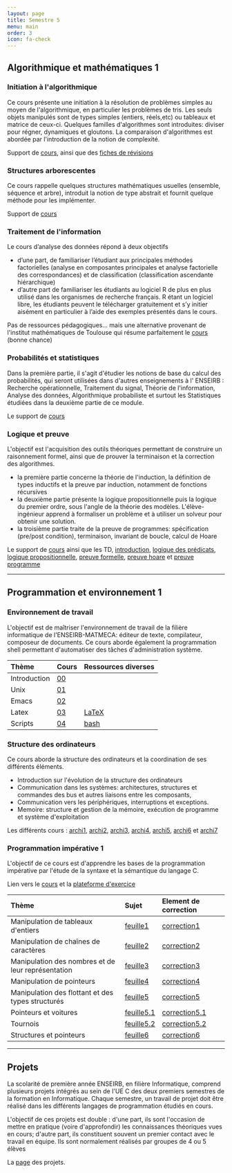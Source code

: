 ```yaml
---
layout: page
title: Semestre 5
menu: main
order: 3
icon: fa-check
---
```


## <i class="fas fa-calculator"></i> Algorithmique et mathématiques 1

### Initiation à l'algorithmique
Ce cours présente une initiation à la résolution de problèmes simples au moyen
de l'algorithmique, en particulier les problèmes de tris. Les seuls objets
manipulés sont de types simples (entiers, réels,etc) ou tableaux et matrice de
ceux-ci. Quelques familles d'algorithmes sont introduites: diviser pour régner,
dynamiques et gloutons. La comparaison d'algorithmes est abordée par
l'introduction de la notion de complexité.

Support de
[cours](http://www.apprendre-en-ligne.net/info/bibliotheque/initiation-algorithmique.pdf),
ainsi que des [fiches de
révisions](https://drive.google.com/file/d/1-SemWVRsfUbeEjiQ5UYnzp4yw0mdMLHn/view)
### Structures arborescentes
Ce cours rappelle quelques structures mathématiques usuelles (ensemble, séquence
et arbre), introduit la notion de type abstrait et fournit quelque méthode pour
les implémenter.

Support de
[cours](http://www.mohamedelafrit.com/education/ENSEIRB/Graphes/notes22Novembre2006.pdf) 

### Traitement de l'information
Le cours d’analyse des données répond à deux objectifs
+ d’une part, de familiariser l’étudiant aux principales méthodes factorielles
(analyse en composantes principales et analyse factorielle des correspondances)
et de classification (classification ascendante hiérarchique)
+ d’autre part de familiariser les étudiants au logiciel R de plus en plus
utilisé dans les organismes de recherche français. R étant un logiciel libre,
les étudiants peuvent le télécharger gratuitement et s’y initier aisément en
particulier à l’aide des exemples présentés dans le cours.

Pas de ressources pédagogiques... mais une alternative provenant de l'institut
mathématiques de Toulouse qui résume parfaitement le
[cours](/assets/pdf/asdm.pdf) (bonne chance)

### Probabilités et statistiques
Dans la première partie, il s'agit d'étudier les notions de base du calcul des
probabilités, qui seront utilisées dans d'autres enseignements à l' ENSEIRB :
Recherche opérationnelle, Traitement du signal, Théorie de l'information,
Analyse des données, Algorithmique probabiliste et surtout les Statistiques
étudiées dans la deuxième partie de ce module.

Le support de [cours](/assets/pdf/probas.pdf)

### Logique et preuve
L'objectif est l'acquisition des outils théoriques permettant de construire un
raisonnement formel, ainsi que de prouver la terminaison et la correction des
algorithmes.
+ la première partie concerne la théorie de l'induction, la définition de types
  inductifs et la preuve par induction, notamment de fonctions récursives
+ la deuxième partie présente la logique propositionnelle puis la logique du
  premier ordre, sous l'angle de la théorie des modèles. L'élève-ingénieur
  apprend à formaliser un problème et à utiliser un solveur pour obtenir une
  solution.
+ la troisième partie traite de la preuve de programmes: spécification (pre/post
condition), terminaison, invariant de boucle, calcul de Hoare

Le support de [cours](/assets/pdf/poly-if107-etd.pdf) ainsi que les TD,
[introduction](/assets/pdf/td-introduction.etd.pdf), [logique des
prédicats](/assets/pdf/td-logique-predicats.etd.pdf), [logique
propositionnelle](/assets/pdf/td-logique-propositionnelle.etd.pdf), [preuve
formelle](/assets/pdf/td-preuve-formelle.etd.pdf), [preuve
hoare](/assets/pdf/td-preuve-hoare.etd.pdf) et [preuve programme](/assets/pdf/td-preuve-programme.etd.pdf)

---
## <i class="fas fa-code"></i> Programmation et environnement 1

### Environnement de travail
L'objectif est de maîtriser l'environnement de travail de la filière
informatique de l'ENSEIRB-MATMECA: éditeur de texte, compilateur, composeur de
documents. Ce cours aborde également la programmation shell permettant
d'automatiser des tâches d'administration système.

| Thème        | Cours | Ressources diverses |
| :---        | :--- | :---               |
| Introduction | [00]  |                     |
| Unix         | [01]  |                     |
| Emacs        | [02]  |                     |
| Latex        | [03]  | [LaTeX]             |
| Scripts      | [04]  | [bash]              |

[00]:http://mfaverge.vvv.enseirb-matmeca.fr/wordpress/wp-content/cours/IF104/00-introduction.pdf
[01]:/assets/pdf/01.pdf
[02]:/assets/pdf/02.pdf
[03]:/assets/pdf/03.pdf
[04]:/assets/pdf/04.pdf
[bash]:/assets/txt/Bash.tar.xz
[LaTeX]:/assets/txt/LaTeX.tar.xz

### Structure des ordinateurs
Ce cours aborde la structure des ordinateurs et la coordination de ses
différents éléments.
+ Introduction sur l'évolution de la structure des ordinateurs
+ Communication dans les systèmes: architectures, structures et commandes des
  bus et autres liaisons entre les composants,
+ Communication vers les périphériques, interruptions et exceptions.
+ Memoire: structure et gestion de la mémoire, exécution de programme et système
  d'exploitation

Les différents cours : [archi1](/assets/pdf/archi-1.pdf),
[archi2](/assets/pdf/archi-2.pdf), [archi3](/assets/pdf/archi-3.pdf),
[archi4](/assets/pdf/archi-4.pdf), [archi5](/assets/pdf/archi-5.pdf),
[archi6](/assets/pdf/archi-6.pdf) et [archi7](/assets/pdf/archi-7.pdf)


### Programmation impérative 1
L'objectif de ce cours est d'apprendre les bases de la programmation impérative
par l'étude de la syntaxe et la sémantique du langage C.

Lien vers le [cours](https://www.labri.fr/perso/fmoranda/slides/pg101.html#/) et
la [plateforme d'exercice](https://thor.enseirb-matmeca.fr:4443/)

| Thème                                              | Sujet        | Element de correction |
|:--- | :--- | :---|
| Manipulation de tableaux d'entiers                 | [feuille1]   | [correction1]                      |
| Manipulation de chaînes de caractères              | [feuille2]   | [correction2]                      |
| Manipulation des nombres et de leur représentation | [feuille3]   | [correction3]                      |
| Manipulation de pointeurs                          | [feuille4]   | [correction4]                      |
| Manipulation des flottant et des types structurés  | [feuille5]   | [correction5]                      |
| Pointeurs et voitures                              | [feuille5.1] | [correction5.1]                      |
| Tournois                                           | [feuille5.2] | [correction5.2]                      |
| Structures et pointeurs                            | [feuille6]   | [correction6]                      |

[feuille1]:https://www.labri.fr/perso/fmoranda/pg101/pg101-1/
[feuille2]:https://www.labri.fr/perso/fmoranda/pg101/pg101-2/
[feuille3]:https://www.labri.fr/perso/fmoranda/pg101/pg101-3/
[feuille4]:https://www.labri.fr/perso/fmoranda/pg101/pg101-4bis/
[feuille5]:https://www.labri.fr/perso/fmoranda/pg101/pg101-4/
[feuille5.1]:https://www.labri.fr/perso/fmoranda/pg101/pg101-5bis/
[feuille5.2]:https://www.labri.fr/perso/fmoranda/pg101/pg101-9/
[feuille6]:https://www.labri.fr/perso/fmoranda/pg101/pg101-5/

[correction1]:/assets/txt/feuille1.tar.xz
[correction2]:/assets/txt/feuille2.tar.xz
[correction3]:/assets/txt/feuille3.tar.xz
[correction4]:/assets/txt/feuille4.tar.xz
[correction5]:/assets/txt/feuille5.tar.xz
[correction5.1]:/assets/txt/feuille5-1.tar.xz
[correction5.2]:/assets/txt/feuille5-2.tar.xz
[correction6]:/assets/txt/feuille6.tar.xz


---
## Projets
La scolarité de première année ENSEIRB, en filière Informatique, comprend
plusieurs projets intégrés au sein de l'UE C des deux premiers semestres de la
formation en Informatique. Chaque semestre, un travail de projet doit être
réalisé dans les différents langages de programmation étudiés en cours.

L'objectif de ces projets est double : d'une part, ils sont l'occasion de mettre
en pratique (voire d'approfondir) les connaissances théoriques vues en cours;
d'autre part, ils constituent souvent un premier contact avec le travail en
équipe. Ils sont normalement réalisés par groupes de 4 ou 5 élèves

La
[page](https://www.labri.fr/perso/renault/working/teaching/projets/projets.php)
des projets.

<style>#menu-demo2, #menu-demo2 ul{
padding:0;
margin:0;
list-style:none;
text-align:left;
}
#menu-demo2 li{
display:inline-block;
position:relative;
border-radius:8px 8px 0 0;
}
#menu-demo2 ul li{
display:inherit;
border-radius:0;
}
#menu-demo2 ul li:hover{
border-radius:0;
}
#menu-demo2 ul li:last-child{
border-radius:0 0 8px 8px;
}
#menu-demo2 ul{
position:absolute;
z-index: 1000;
max-height:0;
left: 0;
right: 0;
overflow:hidden;
-moz-transition: .8s all .3s;
-webkit-transition: .8s all .3s;
transition: .8s all .3s;
}
#menu-demo2 li:hover ul{
max-height:15em;
}
/* background des liens menus */
#menu-demo2 li:first-child{
background-color: #000000;
background-image:-webkit-linear-gradient(top, #696969 0%, #696969 100%);
background-image:linear-gradient(to bottom, #696969 0%, #696969 100%);
}
#menu-demo2 li:nth-child(2){
background-color: #729EBF;
background-image: -webkit-linear-gradient(top, #696969 0%, #696969 100%);
background-image:linear-gradient(to bottom, #696969 0%, #696969 100%);
}
#menu-demo2 li:last-child{
background-color: #CFFF6A;
background-image:-webkit-linear-gradient(top, #696969 0%, #696969 100%);
background-image:linear-gradient(to bottom, #696969 0%, #696969 100%);
}

/* background des liens sous menus */
#menu-demo2 li:first-child li{
background:#696969;
}
#menu-demo2 li:nth-child(2) li{
background:#696969;
}
#menu-demo2 li:last-child li{
background:#696969;
}

/* background des liens menus et sous menus au survol */
#menu-demo2 li:first-child:hover, #menu-demo2 li:first-child li:hover{
background:#CFFF6A;
}
#menu-demo2 li:nth-child(2):hover, #menu-demo2 li:nth-child(2) li:hover{
background:#729EBF;
}
#menu-demo2 li:last-child:hover, #menu-demo2 li:last-child li:hover{
background:#FFFF6B;
}

/* les a href */
#menu-demo2 a{
text-decoration:none;
display:block;
padding:8px 32px;
color:#fff;
font-family:arial;
}
#menu-demo2 ul a{
padding:8px 0;
}
#menu-demo2 li:hover li a{
color:#fff;
text-transform:inherit;
}
#menu-demo2 li:hover a, #menu-demo2 li li:hover a{
color:#000;
}}</style>

